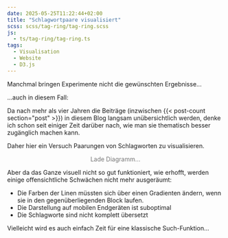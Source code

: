 ```yaml
---
date: 2025-05-25T11:22:44+02:00
title: "Schlagwortpaare visualisiert"
scss: scss/tag-ring/tag-ring.scss
js:
  - ts/tag-ring/tag-ring.ts
tags:
  - Visualisation
  - Website
  - D3.js
---
```

Manchmal bringen Experimente nicht die gewünschten Ergebnisse...
<!--more-->

...auch in diesem Fall:

Da nach mehr als vier Jahren die Beiträge (inzwischen {{< post-count section="post" >}}) in diesem Blog langsam unübersichtlich werden, denke ich schon seit einiger Zeit darüber nach, wie man sie thematisch besser zugänglich machen kann.

Daher hier ein Versuch Paarungen von Schlagworten zu visualisieren.

<div id="chordContainer" class="tag-ring">
  <p style="text-align: center; color: #777">Lade Diagramm...</p>
</div>

Aber da das Ganze visuell nicht so gut funktioniert, wie erhofft, werden einige offensichtliche Schwächen nicht mehr ausgeräumt:
* Die Farben der Linen müssten sich über einen Gradienten ändern, wenn sie in den gegenüberliegenden Block laufen.
* Die Darstellung auf mobilen Endgeräten ist suboptimal
* Die Schlagworte sind nicht komplett übersetzt

Vielleicht wird es auch einfach Zeit für eine klassische Such-Funktion...
